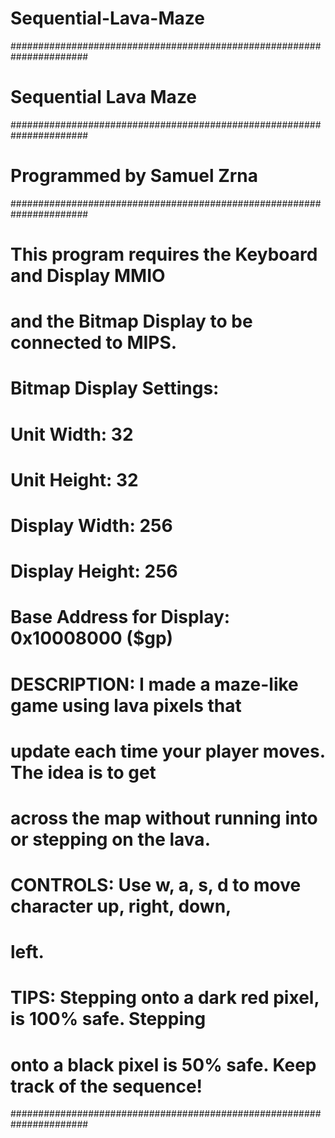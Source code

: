 # Sequential-Lava-Maze

######################################################################
# 		                 Sequential Lava Maze                          #
######################################################################
#                   Programmed by Samuel Zrna                        #
######################################################################
#	This program requires the Keyboard and Display MMIO                #
#       and the Bitmap Display to be connected to MIPS.              #
#								                                                     #
#       Bitmap Display Settings:                                     #
#	Unit Width: 32						                                         #
#	Unit Height: 32						                                         #
#	Display Width: 256					                                       #
#	Display Height: 256					                                       #
#	Base Address for Display: 0x10008000 ($gp)		                     #
#								                                                     #
#	DESCRIPTION: I made a maze-like game using lava pixels that        #
#	update each time your player moves. The idea is to get             #
#	across the map without running into or stepping on the lava.       #
#								                                                     #
#	CONTROLS: Use w, a, s, d to move character up, right, down,        #
#	left. 							                                               #
#								                                                     #
#	TIPS: Stepping onto a dark red pixel, is 100% safe. Stepping       #
# 	onto a black pixel is 50% safe. Keep track of the sequence!      #
######################################################################
